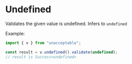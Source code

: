 # Undefined

Validates the given value is undefined. Infers to `undefined`

Example:

```ts
import { v } from "unacceptable";

const result = v.undefined().validate(undefined);
// result is Success<undefined>
```

